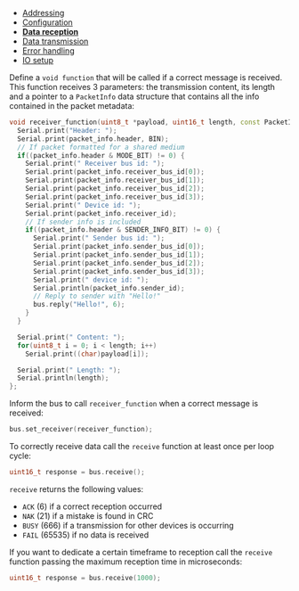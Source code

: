 - [Addressing](https://github.com/gioblu/PJON/tree/6.2/documentation/addressing.md)
- [Configuration](https://github.com/gioblu/PJON/tree/6.2/documentation/configuration.md)
- **[Data reception](https://github.com/gioblu/PJON/tree/6.2/documentation/data-reception.md)**
- [Data transmission](https://github.com/gioblu/PJON/tree/6.2/documentation/data-transmission.md)
- [Error handling](https://github.com/gioblu/PJON/tree/6.2/documentation/error-handling.md)
- [IO setup](https://github.com/gioblu/PJON/tree/6.2/documentation/io-setup.md)

Define a `void function` that will be called if a correct message is received. This function receives 3 parameters: the transmission content, its length and a pointer to a `PacketInfo` data structure that contains all the info contained in the packet metadata:
```cpp
void receiver_function(uint8_t *payload, uint16_t length, const PacketInfo &packet_info) {
  Serial.print("Header: ");
  Serial.print(packet_info.header, BIN);
  // If packet formatted for a shared medium
  if((packet_info.header & MODE_BIT) != 0) {
    Serial.print(" Receiver bus id: ");
    Serial.print(packet_info.receiver_bus_id[0]);
    Serial.print(packet_info.receiver_bus_id[1]);
    Serial.print(packet_info.receiver_bus_id[2]);
    Serial.print(packet_info.receiver_bus_id[3]);
    Serial.print(" Device id: ");
    Serial.print(packet_info.receiver_id);
    // If sender info is included
    if((packet_info.header & SENDER_INFO_BIT) != 0) {
      Serial.print(" Sender bus id: ");
      Serial.print(packet_info.sender_bus_id[0]);
      Serial.print(packet_info.sender_bus_id[1]);
      Serial.print(packet_info.sender_bus_id[2]);
      Serial.print(packet_info.sender_bus_id[3]);
      Serial.print(" device id: ");
      Serial.println(packet_info.sender_id);
      // Reply to sender with "Hello!"
      bus.reply("Hello!", 6);
    }  
  }

  Serial.print(" Content: ");
  for(uint8_t i = 0; i < length; i++)
    Serial.print((char)payload[i]);

  Serial.print(" Length: ");
  Serial.println(length);
};
```
Inform the bus to call `receiver_function` when a correct message is received:
```cpp
bus.set_receiver(receiver_function);
```
To correctly receive data call the `receive` function at least once per loop cycle:
```cpp
uint16_t response = bus.receive();
```
`receive` returns the following values:
- `ACK` (6) if a correct reception occurred
- `NAK` (21) if a mistake is found in CRC
- `BUSY` (666) if a transmission for other devices is occurring
- `FAIL` (65535) if no data is received

If you want to dedicate a certain timeframe to reception call the `receive` function passing the maximum reception time in microseconds:
```cpp
uint16_t response = bus.receive(1000);
```
